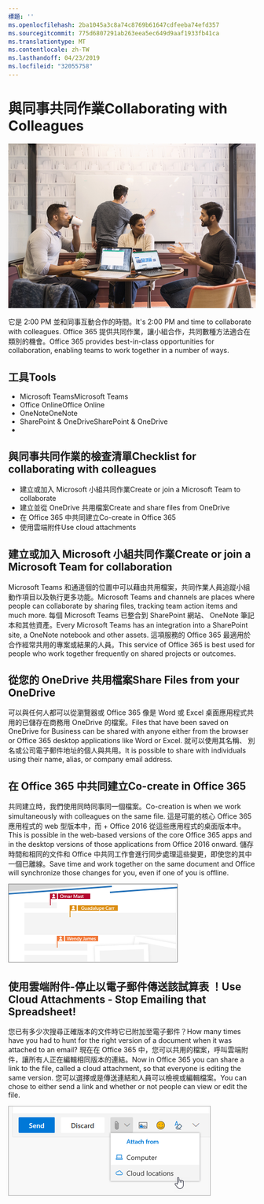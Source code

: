 ```yaml
---
標題: ''
ms.openlocfilehash: 2ba1045a3c8a74c8769b61647cdfeeba74efd357
ms.sourcegitcommit: 775d6807291ab263eea5ec649d9aaf1933fb41ca
ms.translationtype: MT
ms.contentlocale: zh-TW
ms.lasthandoff: 04/23/2019
ms.locfileid: "32055758"
---
```

# <a name="collaborating-with-colleagues"></a><span data-ttu-id="423d1-102">與同事共同作業</span><span class="sxs-lookup"><span data-stu-id="423d1-102">Collaborating with Colleagues</span></span>

![埋首 visual](media/ditl_collab.png)

<span data-ttu-id="423d1-104">它是 2:00 PM 並和同事互動合作的時間。</span><span class="sxs-lookup"><span data-stu-id="423d1-104">It's 2:00 PM and time to collaborate with colleagues.</span></span> <span data-ttu-id="423d1-105">Office 365 提供共同作業，讓小組合作，共同數種方法適合在類別的機會。</span><span class="sxs-lookup"><span data-stu-id="423d1-105">Office 365 provides best-in-class opportunities for collaboration, enabling teams to work together in a number of ways.</span></span> 

## <a name="tools"></a><span data-ttu-id="423d1-106">工具</span><span class="sxs-lookup"><span data-stu-id="423d1-106">Tools</span></span>
- <span data-ttu-id="423d1-107">Microsoft Teams</span><span class="sxs-lookup"><span data-stu-id="423d1-107">Microsoft Teams</span></span>
- <span data-ttu-id="423d1-108">Office Online</span><span class="sxs-lookup"><span data-stu-id="423d1-108">Office Online</span></span>
- <span data-ttu-id="423d1-109">OneNote</span><span class="sxs-lookup"><span data-stu-id="423d1-109">OneNote</span></span>
- <span data-ttu-id="423d1-110">SharePoint & OneDrive</span><span class="sxs-lookup"><span data-stu-id="423d1-110">SharePoint & OneDrive</span></span>
- 
## <a name="checklist-for-collaborating-with-colleagues"></a><span data-ttu-id="423d1-111">與同事共同作業的檢查清單</span><span class="sxs-lookup"><span data-stu-id="423d1-111">Checklist for collaborating with colleagues</span></span>
- <span data-ttu-id="423d1-112">建立或加入 Microsoft 小組共同作業</span><span class="sxs-lookup"><span data-stu-id="423d1-112">Create or join a Microsoft Team to collaborate</span></span>
- <span data-ttu-id="423d1-113">建立並從 OneDrive 共用檔案</span><span class="sxs-lookup"><span data-stu-id="423d1-113">Create and share files from OneDrive</span></span> 
- <span data-ttu-id="423d1-114">在 Office 365 中共同建立</span><span class="sxs-lookup"><span data-stu-id="423d1-114">Co-create in Office 365</span></span> 
- <span data-ttu-id="423d1-115">使用雲端附件</span><span class="sxs-lookup"><span data-stu-id="423d1-115">Use cloud attachments</span></span>

## <a name="create-or-join-a-microsoft-team-for-collaboration"></a><span data-ttu-id="423d1-116">建立或加入 Microsoft 小組共同作業</span><span class="sxs-lookup"><span data-stu-id="423d1-116">Create or join a Microsoft Team for collaboration</span></span>

<span data-ttu-id="423d1-117">Microsoft Teams 和通道個的位置中可以藉由共用檔案，共同作業人員追蹤小組動作項目以及執行更多功能。</span><span class="sxs-lookup"><span data-stu-id="423d1-117">Microsoft Teams and channels are places where people can collaborate by sharing files, tracking team action items and much more.</span></span> <span data-ttu-id="423d1-118">每個 Microsoft Teams 已整合到 SharePoint 網站、 OneNote 筆記本和其他資產。</span><span class="sxs-lookup"><span data-stu-id="423d1-118">Every Microsoft Teams has an integration into a SharePoint site, a OneNote notebook and other assets.</span></span> <span data-ttu-id="423d1-119">這項服務的 Office 365 最適用於合作經常共用的專案或結果的人員。</span><span class="sxs-lookup"><span data-stu-id="423d1-119">This service of Office 365 is best used for people who work together frequently on shared projects or outcomes.</span></span> 

## <a name="share-files-from-your-onedrive"></a><span data-ttu-id="423d1-120">從您的 OneDrive 共用檔案</span><span class="sxs-lookup"><span data-stu-id="423d1-120">Share Files from your OneDrive</span></span>
<span data-ttu-id="423d1-121">可以與任何人都可以從瀏覽器或 Office 365 像是 Word 或 Excel 桌面應用程式共用的已儲存在商務用 OneDrive 的檔案。</span><span class="sxs-lookup"><span data-stu-id="423d1-121">Files that have been saved on OneDrive for Business can be shared with anyone either from the browser or Office 365 desktop applications like Word or Excel.</span></span> <span data-ttu-id="423d1-122">就可以使用其名稱、 別名或公司電子郵件地址的個人與共用。</span><span class="sxs-lookup"><span data-stu-id="423d1-122">It is possible to share with individuals using their name, alias, or company email address.</span></span> 

## <a name="co-create-in-office-365"></a><span data-ttu-id="423d1-123">在 Office 365 中共同建立</span><span class="sxs-lookup"><span data-stu-id="423d1-123">Co-create in Office 365</span></span>
<span data-ttu-id="423d1-124">共同建立時，我們使用同時同事同一個檔案。</span><span class="sxs-lookup"><span data-stu-id="423d1-124">Co-creation is when we work simultaneously with colleagues on the same file.</span></span> <span data-ttu-id="423d1-125">這是可能的核心 Office 365 應用程式的 web 型版本中，而 + Office 2016 從這些應用程式的桌面版本中。</span><span class="sxs-lookup"><span data-stu-id="423d1-125">This is possible in the web-based versions of the core Office 365 apps and in the desktop versions of those applications from Office 2016 onward.</span></span>  <span data-ttu-id="423d1-126">儲存時間和相同的文件和 Office 中共同工作會進行同步處理這些變更，即使您的其中一個已離線。</span><span class="sxs-lookup"><span data-stu-id="423d1-126">Save time and work together on the same document and Office will synchronize those changes for you, even if one of you is offline.</span></span> 

![在 Word 中共同撰寫](media/ditl_coauth.png)

## <a name="use-cloud-attachments---stop-emailing-that-spreadsheet"></a><span data-ttu-id="423d1-128">使用雲端附件-停止以電子郵件傳送該試算表 ！</span><span class="sxs-lookup"><span data-stu-id="423d1-128">Use Cloud Attachments - Stop Emailing that Spreadsheet!</span></span>
<span data-ttu-id="423d1-129">您已有多少次搜尋正確版本的文件時它已附加至電子郵件？</span><span class="sxs-lookup"><span data-stu-id="423d1-129">How many times have you had to hunt for the right version of a document when it was attached to an email?</span></span> <span data-ttu-id="423d1-130">現在在 Office 365 中，您可以共用的檔案，呼叫雲端附件，讓所有人正在編輯相同版本的連結。</span><span class="sxs-lookup"><span data-stu-id="423d1-130">Now in Office 365 you can share a link to the file, called a cloud attachment, so that everyone is editing the same version.</span></span>  <span data-ttu-id="423d1-131">您可以選擇或是傳送連結和人員可以檢視或編輯檔案。</span><span class="sxs-lookup"><span data-stu-id="423d1-131">You can chose to either send a link and whether or not people can view or edit the file.</span></span> 

![雲端附件](media/ditl_cloudattach.png)

